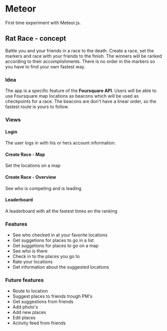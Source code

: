 # Meteor
First time experiment with Meteor.js.  
  
## Rat Race - concept
Battle you and your friends in a race to the death. Create a race, set the markers and race with your friends to the finish. The winners will be ranked according to their accomplishments. There is no order in the markers so you have to find your own fastest way.

### Idea
The app is a specific feature of the **Foursquare API**. Users will be able to use Foursquare map locations as beacons which will be used as checkpoints for a race. The beacons are don't have a linear order, so the fastest route is yours to follow.

### Views  
#### Login  
The user logs in with his or hers account information.  

#### Create Race - Map  
Set the locations on a map

#### Create Race - Overview  
See who is competing and is leading

#### Leaderboard
A leaderboard with all the fastest times en the ranking


### Features  
- See who checked in at your favorite locations
- Get suggetions for places to go in a list
- Get suggetions for places to go on a map
- See who is there  
- Check in to the places you go to  
- Rate your locations  
- Get information about the suggested locations

### Future features  
- Route to location  
- Suggest places to friends trough PM's  
- Get suggestions from friends  
- Add photo's  
- Add new places  
- Edit places  
- Activity feed from friends  

